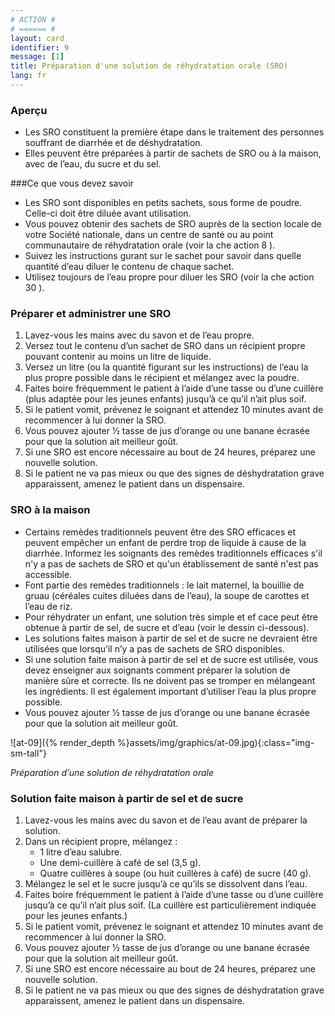 ```yaml
---
# ACTION #
# ====== #
layout: card
identifier: 9
message: [1]
title: Préparation d'une solution de réhydratation orale (SRO)
lang: fr
---
```


### Aperçu

- Les SRO constituent la première étape dans le traitement des personnes souffrant de diarrhée et de déshydratation.
- Elles peuvent être préparées à partir de sachets de SRO ou à la maison, avec de l’eau, du sucre et du sel.

###Ce que vous devez savoir

- Les SRO sont disponibles en petits sachets, sous forme de poudre. Celle-ci doit être diluée avant utilisation.
- Vous pouvez obtenir des sachets de SRO auprès de la section locale de votre Société nationale, dans un centre de santé ou au point communautaire de réhydratation orale (voir la  che action 8 <a class="crosslink" href="{% render_depth %}{% render_link action|8 %}"><i class="fas fa-external-link-alt" aria-hidden="true"></i></a>).
- Suivez les instructions  gurant sur le sachet pour savoir dans quelle quantité d’eau diluer le contenu de chaque sachet.
- Utilisez toujours de l’eau propre pour diluer les SRO (voir la  che action 30 <a class="crosslink" href="{% render_depth %}{% render_link action|30 %}"><i class="fas fa-external-link-alt" aria-hidden="true"></i></a>).

### Préparer et administrer une SRO

1. Lavez-vous les mains avec du savon et de l’eau propre.
2. Versez tout le contenu d’un sachet de SRO dans un récipient propre pouvant contenir au moins un litre de liquide.
3. Versez un litre (ou la quantité figurant sur les instructions) de l’eau la plus propre possible dans le récipient et mélangez avec la poudre.
4. Faites boire fréquemment le patient à l’aide d’une tasse ou d’une cuillère (plus adaptée pour les jeunes enfants) jusqu’à ce qu’il n’ait plus soif.
5. Si le patient vomit, prévenez le soignant et attendez 10 minutes avant de recommencer à lui donner la SRO.
6. Vous pouvez ajouter 1⁄2 tasse de jus d’orange ou une banane écrasée pour que la solution ait meilleur goût.
7. Si une SRO est encore nécessaire au bout de 24 heures, préparez une nouvelle solution.
8. Si le patient ne va pas mieux ou que des signes de déshydratation grave apparaissent, amenez le patient dans un dispensaire.

### SRO à la maison

- Certains remèdes traditionnels peuvent être des SRO efficaces et peuvent empêcher un enfant de perdre trop de liquide à cause de la diarrhée. Informez les soignants des remèdes traditionnels efficaces s'il n'y a pas de sachets de SRO et qu'un établissement de santé n'est pas accessible.
- Font partie des remèdes traditionnels : le lait maternel, la bouillie de gruau (céréales cuites diluées dans de l’eau), la soupe de carottes et l’eau de riz.
- Pour réhydrater un enfant, une solution très simple et ef cace peut être obtenue à partir de sel, de sucre et d’eau (voir le dessin ci-dessous).
- Les solutions faites maison à partir de sel et de sucre ne devraient être utilisées que lorsqu’il n’y a pas de sachets de SRO disponibles.
- Si une solution faite maison à partir de sel et de sucre est utilisée, vous devez enseigner aux soignants comment préparer la solution de manière sûre et correcte. Ils ne doivent pas se tromper en mélangeant les ingrédients. Il est également important d’utiliser l’eau la plus propre possible.
- Vous pouvez ajouter 1⁄2 tasse de jus d’orange ou une banane écrasée pour que la solution ait meilleur goût.

![at-09]({% render_depth %}assets/img/graphics/at-09.jpg){:class="img-sm-tall"}

*Préparation d’une solution de réhydratation orale*

### Solution faite maison à partir de sel et de sucre

1. Lavez-vous les mains avec du savon et de l’eau avant de préparer la solution.
2. Dans un récipient propre, mélangez :
    - 1 litre d’eau salubre.
    - Une demi-cuillère à café de sel (3,5 g).
    - Quatre cuillères à soupe (ou huit cuillères à café) de sucre (40 g).
3. Mélangez le sel et le sucre jusqu’à ce qu’ils se dissolvent dans l’eau.
4. Faites boire fréquemment le patient à l’aide d’une tasse ou d’une cuillère jusqu’à ce qu’il n’ait plus soif. (La cuillère est particulièrement indiquée pour les jeunes enfants.)
5. Si le patient vomit, prévenez le soignant et attendez 10 minutes avant de recommencer à lui donner la SRO.
6. Vous pouvez ajouter 1⁄2 tasse de jus d’orange ou une banane écrasée pour que la solution ait meilleur goût.
7. Si une SRO est encore nécessaire au bout de 24 heures, préparez une nouvelle solution.
8. Si le patient ne va pas mieux ou que des signes de déshydratation grave apparaissent, amenez le patient dans un dispensaire.
